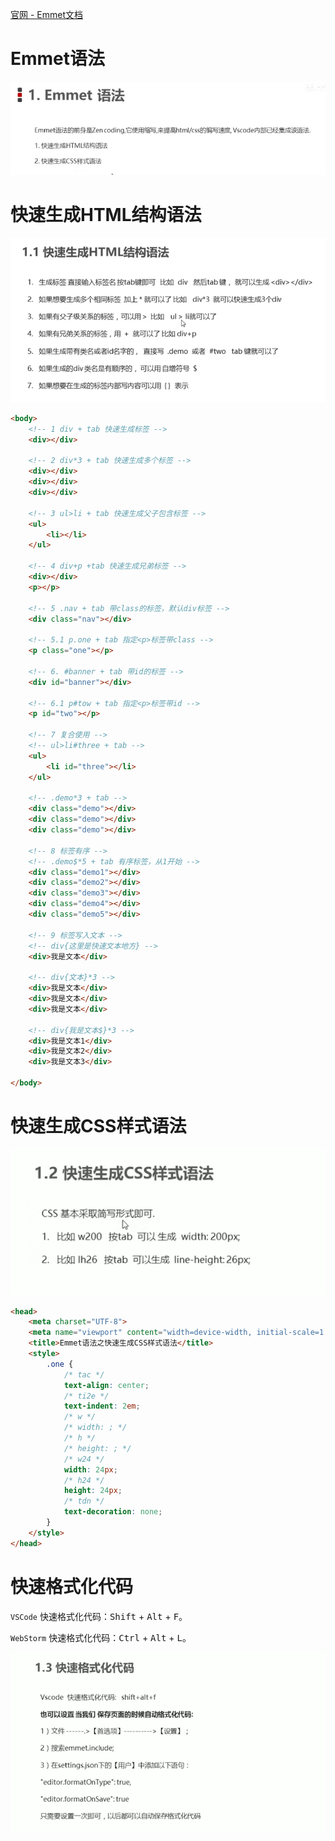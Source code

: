 [官网 - Emmet文档](https://code.z01.com/emmet/)



# Emmet语法

![](./images/002.png)



# 快速生成HTML结构语法

![](./images/003.png)

```html
<body>
    <!-- 1 div + tab 快速生成标签 -->
    <div></div>

    <!-- 2 div*3 + tab 快速生成多个标签 -->
    <div></div>
    <div></div>
    <div></div>

    <!-- 3 ul>li + tab 快速生成父子包含标签 -->
    <ul>
        <li></li>
    </ul>

    <!-- 4 div+p +tab 快速生成兄弟标签 -->
    <div></div>
    <p></p>

    <!-- 5 .nav + tab 带class的标签，默认div标签 -->
    <div class="nav"></div>

    <!-- 5.1 p.one + tab 指定<p>标签带class -->
    <p class="one"></p>

    <!-- 6. #banner + tab 带id的标签 -->
    <div id="banner"></div>

    <!-- 6.1 p#tow + tab 指定<p>标签带id -->
    <p id="two"></p>

    <!-- 7 复合使用 -->
    <!-- ul>li#three + tab -->
    <ul>
        <li id="three"></li>
    </ul>

    <!-- .demo*3 + tab -->
    <div class="demo"></div>
    <div class="demo"></div>
    <div class="demo"></div>

    <!-- 8 标签有序 -->
    <!-- .demo$*5 + tab 有序标签，从1开始 -->
    <div class="demo1"></div>
    <div class="demo2"></div>
    <div class="demo3"></div>
    <div class="demo4"></div>
    <div class="demo5"></div>

    <!-- 9 标签写入文本 -->
    <!-- div{这里是快速文本地方} -->
    <div>我是文本</div>

    <!-- div{文本}*3 -->
    <div>我是文本</div>
    <div>我是文本</div>
    <div>我是文本</div>

    <!-- div{我是文本$}*3 -->
    <div>我是文本1</div>
    <div>我是文本2</div>
    <div>我是文本3</div>

</body>
```



# 快速生成CSS样式语法

![](./images/004.png)

```html
<head>
    <meta charset="UTF-8">
    <meta name="viewport" content="width=device-width, initial-scale=1.0">
    <title>Emmet语法之快速生成CSS样式语法</title>
    <style>
        .one {
            /* tac */
            text-align: center;
            /* ti2e */
            text-indent: 2em;
            /* w */
            /* width: ; */
            /* h */
            /* height: ; */
            /* w24 */
            width: 24px;
            /* h24 */
            height: 24px;
            /* tdn */
            text-decoration: none;
        }
    </style>
</head>
```



# 快速格式化代码

`VSCode` 快速格式化代码：<kbd>Shift</kbd> + <kbd>Alt</kbd> + <kbd>F</kbd>。

`WebStorm` 快速格式化代码：<kbd>Ctrl</kbd> + <kbd>Alt</kbd> + <kbd>L</kbd>。

![](./images/005.png)



